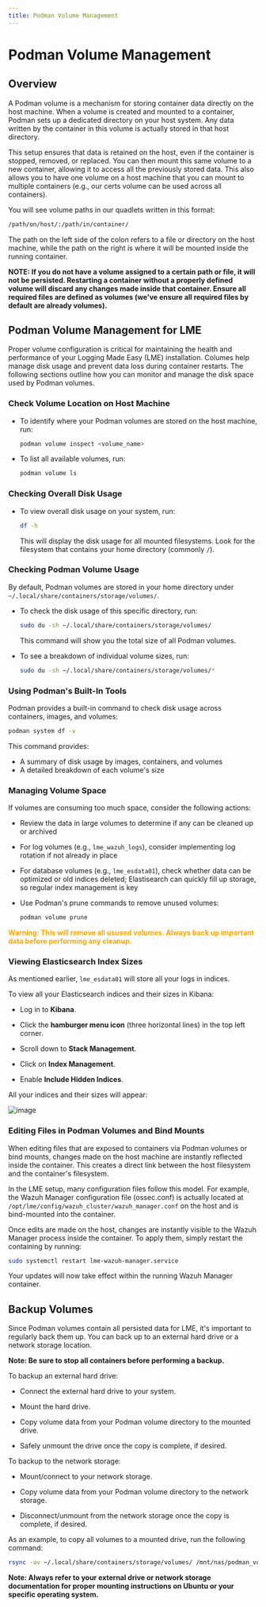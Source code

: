 ```yaml
---
title: Podman Volume Management
---
```

# Podman Volume Management

## Overview

A Podman volume is a mechanism for storing container data directly on the host machine. When a volume is created and mounted to a container, Podman sets up a dedicated directory on your host system. Any data written by the container in this volume is actually stored in that host directory.

This setup ensures that data is retained on the host, even if the container is stopped, removed, or replaced. You can then mount this same volume to a new container, allowing it to access all the previously stored data. This also allows you to have one volume on a host machine that you can mount to multiple containers (e.g., our certs volume can be used across all containers).

You will see volume paths in our quadlets written in this format:

```bash
/path/on/host/:/path/in/container/
```

The path on the left side of the colon refers to a file or directory on the host machine, while the path on the right is where it will be mounted inside the running container.

**NOTE: If you do not have a volume assigned to a certain path or file, it will not be persisted. Restarting a container without a properly defined volume will discard any changes made inside that container. Ensure all required files are defined as volumes (we've ensure all required files by default are already volumes).**

## Podman Volume Management for LME

Proper volume configuration is critical for maintaining the health and performance of your Logging Made Easy (LME) installation. Columes help manage disk usage and prevent data loss during container restarts. The following sections outline how you can monitor and manage the disk space used by Podman volumes.

### Check Volume Location on Host Machine

- To identify where your Podman volumes are stored on the host machine, run:

  ```bash
  podman volume inspect <volume_name>
  ```

- To list all available volumes, run:

  ```bash
  podman volume ls
  ```

### Checking Overall Disk Usage

- To view overall disk usage on your system, run:

  ```bash
  df -h
  ```

  This will display the disk usage for all mounted filesystems. Look for the filesystem that contains your home directory (commonly `/`).

### Checking Podman Volume Usage

By default, Podman volumes are stored in your home directory under `~/.local/share/containers/storage/volumes/`.

- To check the disk usage of this specific directory, run:

  ```bash
  sudo du -sh ~/.local/share/containers/storage/volumes/
  ```

    This command will show you the total size of all Podman volumes.

- To see a breakdown of individual volume sizes, run:

  ```bash
  sudo du -sh ~/.local/share/containers/storage/volumes/*
  ```

### Using Podman's Built-In Tools

Podman provides a built-in command to check disk usage across containers, images, and volumes:

```bash
podman system df -v
```

This command provides:

- A summary of disk usage by images, containers, and volumes
- A detailed breakdown of each volume's size

### Managing Volume Space

If volumes are consuming too much space, consider the following actions:

- Review the data in large volumes to determine if any can be cleaned up or archived
- For log volumes (e.g., `lme_wazuh_logs`), consider implementing log rotation if not already in place
- For database volumes (e.g., `lme_esdata01`), check whether data can be optimized or old indices deleted; Elastisearch can quickly fill up storage, so regular index management is key
- Use Podman's prune commands to remove unused volumes:
  
   ```bash
   podman volume prune
   ```
<span style="color:orange">**Warning: This will remove all usused volumes. Always back up important data before performing any cleanup.** </span>

### Viewing Elasticsearch Index Sizes

As mentioned earlier, `lme_esdata01` will store all your logs in indices. 

To view all your Elasticsearch indices and their sizes in Kibana:

- Log in to **Kibana**.
  
- Click the **hamburger menu icon** (three horizontal lines) in the top left corner.
  
- Scroll down to **Stack Management**.
  
- Click on **Index Management**.
  
- Enable **Include Hidden Indices**.

All your indices and their sizes will appear:

![image](https://github.com/user-attachments/assets/f32741af-e77c-4bec-9e3d-268c25d65323)

### Editing Files in Podman Volumes and Bind Mounts

When editing files that are exposed to containers via Podman volumes or bind mounts, changes made on the host machine are instantly reflected inside the container. This creates a direct link between the host filesystem and the container's filesystem.

In the LME setup, many configuration files follow this model. For example, the Wazuh Manager configuration file (ossec.conf) is actually located at `/opt/lme/config/wazuh_cluster/wazuh_manager.conf` on the host and is bind-mounted into the container. 

Once edits are made on the host, changes are instantly visible to the Wazuh Manager process inside the container. To apply them, simply restart the containing by running:

```bash
sudo systemctl restart lme-wazuh-manager.service
```

Your updates will now take effect within the running Wazuh Manager container.

## Backup Volumes

Since Podman volumes contain all persisted data for LME, it's important to regularly back them up. You can back up to an external hard drive or a network storage location.

**Note: Be sure to stop all containers before performing a backup.**

To backup an external hard drive:

- Connect the external hard drive to your system.
  
- Mount the hard drive.
  
- Copy volume data from your Podman volume directory to the mounted drive.
  
- Safely unmount the drive once the copy is complete, if desired.

To backup to the network storage:

- Mount/connect to your network storage.
  
- Copy volume data from your Podman volume directory to the network storage.
  
- Disconnect/unmount from the network storage once the copy is complete, if desired.

As an example, to copy all volumes to a mounted drive, run the following command:

```bash
rsync -av ~/.local/share/containers/storage/volumes/ /mnt/nas/podman_volume_backup/
```

**Note: Always refer to your external drive or network storage documentation for proper mounting instructions on Ubuntu or your specific operating system.**
